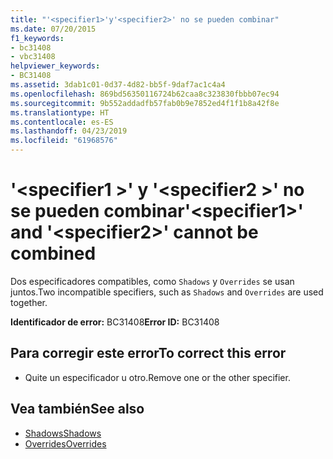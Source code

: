 ```yaml
---
title: "'<specifier1>'y'<specifier2>' no se pueden combinar"
ms.date: 07/20/2015
f1_keywords:
- bc31408
- vbc31408
helpviewer_keywords:
- BC31408
ms.assetid: 3dab1c01-0d37-4d82-bb5f-9daf7ac1c4a4
ms.openlocfilehash: 869bd56350116724b62caa8c323830fbbb07ec94
ms.sourcegitcommit: 9b552addadfb57fab0b9e7852ed4f1f1b8a42f8e
ms.translationtype: HT
ms.contentlocale: es-ES
ms.lasthandoff: 04/23/2019
ms.locfileid: "61968576"
---
```

# <a name="specifier1-and-specifier2-cannot-be-combined"></a><span data-ttu-id="3433e-102">'\<specifier1 >' y '\<specifier2 >' no se pueden combinar</span><span class="sxs-lookup"><span data-stu-id="3433e-102">'\<specifier1>' and '\<specifier2>' cannot be combined</span></span>
<span data-ttu-id="3433e-103">Dos especificadores compatibles, como `Shadows` y `Overrides` se usan juntos.</span><span class="sxs-lookup"><span data-stu-id="3433e-103">Two incompatible specifiers, such as `Shadows` and `Overrides` are used together.</span></span>  
  
 <span data-ttu-id="3433e-104">**Identificador de error:** BC31408</span><span class="sxs-lookup"><span data-stu-id="3433e-104">**Error ID:** BC31408</span></span>  
  
## <a name="to-correct-this-error"></a><span data-ttu-id="3433e-105">Para corregir este error</span><span class="sxs-lookup"><span data-stu-id="3433e-105">To correct this error</span></span>  
  
- <span data-ttu-id="3433e-106">Quite un especificador u otro.</span><span class="sxs-lookup"><span data-stu-id="3433e-106">Remove one or the other specifier.</span></span>  
  
## <a name="see-also"></a><span data-ttu-id="3433e-107">Vea también</span><span class="sxs-lookup"><span data-stu-id="3433e-107">See also</span></span>

- [<span data-ttu-id="3433e-108">Shadows</span><span class="sxs-lookup"><span data-stu-id="3433e-108">Shadows</span></span>](../../visual-basic/language-reference/modifiers/shadows.md)
- [<span data-ttu-id="3433e-109">Overrides</span><span class="sxs-lookup"><span data-stu-id="3433e-109">Overrides</span></span>](../../visual-basic/language-reference/modifiers/overrides.md)
